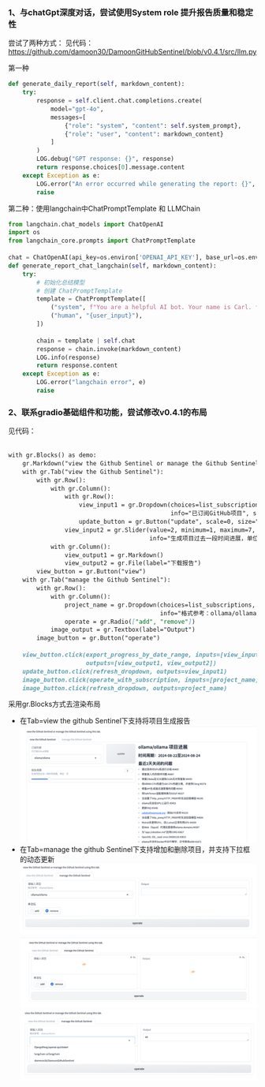 ### 1、与chatGpt深度对话，尝试使用System role 提升报告质量和稳定性
尝试了两种方式：
见代码：https://github.com/damoon30/DamoonGitHubSentinel/blob/v0.4.1/src/llm.py

第一种
```python
def generate_daily_report(self, markdown_content):
    try:
        response = self.client.chat.completions.create(
            model="gpt-4o",
            messages=[
                {"role": "system", "content": self.system_prompt},
                {"role": "user", "content": markdown_content}
            ]
        )
        LOG.debug("GPT response: {}", response)
        return response.choices[0].message.content
    except Exception as e:
        LOG.error("An error occurred while generating the report: {}", e)
        raise
``` 
第二种：使用langchain中ChatPromptTemplate 和 LLMChain
```python
from langchain.chat_models import ChatOpenAI
import os
from langchain_core.prompts import ChatPromptTemplate

chat = ChatOpenAI(api_key=os.environ['OPENAI_API_KEY'], base_url=os.environ['OPENAI_API_BASE'])
def generate_report_chat_langchain(self, markdown_content):
    try:
        # 初始化总结模型
        # 创建 ChatPromptTemplate
        template = ChatPromptTemplate([
            ("system", f"You are a helpful AI bot. Your name is Carl. follow the rules to answer {self.system_prompt}"),
            ("human", "{user_input}"),
        ])

        chain = template | self.chat
        response = chain.invoke(markdown_content)
        LOG.info(response)
        return response.content
    except Exception as e:
        LOG.error("langchain error", e)
        raise
```






### 2、联系gradio基础组件和功能，尝试修改v0.4.1的布局
见代码：

```markdown

with gr.Blocks() as demo:
    gr.Markdown("view the Github Sentinel or manage the Github Sentinel using this tab.")
    with gr.Tab("view the Github Sentinel"):
        with gr.Row():
            with gr.Column():
                with gr.Row():
                    view_input1 = gr.Dropdown(choices=list_subscriptions, label="订阅列表",
                                              info="已订阅GitHub项目", scale=3)
                    update_button = gr.Button("update", scale=0, size="sm")
                view_input2 = gr.Slider(value=2, minimum=1, maximum=7, step=1, label="报告周期",
                                        info="生成项目过去一段时间进展，单位：天")
            with gr.Column():
                view_output1 = gr.Markdown()
                view_output2 = gr.File(label="下载报告")
        view_button = gr.Button("view")
    with gr.Tab("manage the Github Sentinel"):
        with gr.Row():
            with gr.Column():
                project_name = gr.Dropdown(choices=list_subscriptions, label="请输入项目",
                                           info="格式参考：ollama/ollama", allow_custom_value=True)
                operate = gr.Radio(["add", "remove"])
            image_output = gr.Textbox(label="Output")
        image_button = gr.Button("operate")

    view_button.click(export_progress_by_date_range, inputs=[view_input1, view_input2],
                      outputs=[view_output1, view_output2])
    update_button.click(refresh_dropdown, outputs=view_input1)
    image_button.click(operate_with_subscription, inputs=[project_name, operate], outputs=image_output)
    image_button.click(refresh_dropdown, outputs=project_name)

```

采用gr.Blocks方式去渲染布局   
* 在Tab=view the github Sentinel下支持将项目生成报告  
![报告生成](imgs/生成报告.png)
* 在Tab=manage the github Sentinel下支持增加和删除项目，并支持下拉框的动态更新
![添加和删除项目](imgs/管理项目.png)
![remove中.png](imgs/删除中.png)
![删除成功-列表自动更新.png](imgs/删除成功-列表自动更新.png)


